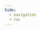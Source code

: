 ```yaml
---
hide:
  - navigation
  - toc
---
```


<!DOCTYPE html>
<html>
<head>
    <title>FusionReactor Journey Steps</title>
    <style>
        .fr-journey-container {
            max-width: 1200px;
            margin: 0 auto;
            padding: 40px 20px;
            font-family: Roboto
        }

        .fr-journey-title {
            text-align: center;
            color: #4a5568s;
            margin-bottom: 50px;
            font-size: 2.5em;
            font-weight: 800;
        }

        .fr-steps {
            display: flex;
            justify-content: space-between;
            flex-wrap: wrap;
            gap: 30px;
        }

        .fr-step {
            flex: 1;
            min-width: 250px;
            background: #53AFDA;
            border-radius: 10px;
            border: 2px solid white;
            padding: 25px;
            box-shadow: 0 4px 6px rgba(0, 0, 0, 0.1);
            display: flex;
            flex-direction: column;
            align-items: center;
            text-align: center;
            transition: transform 0.3s ease;
        }

        .fr-step:hover {
            transform: translateY(-5px);
        }

        .fr-step-number {
            width: 40px;
            height: 40px;
            background: #FFA500;
            color: white;
            border-radius: 50%;
            display: flex;
            align-items: center;
            justify-content: center;
            font-size: 1.2em;
            font-weight: bold;
            margin-bottom: 15px;
        }

        .fr-step-title {
            font-weight: bold;
            margin-bottom: 1.0rem;
            font-size: 1.15rem;
            color: white;
        }

        .fr-step-description {
            font-size: 0.7rem;
            margin-bottom: 1.0rem;
            flex-grow: 1;
            color: #343942; /* Lighter color for description */
        }

        .fr-step-action {
            width: 100%;
        }

        .fr-btn {
            display: inline-block;
            padding: 0.4rem 1rem;
            background-color: #343942; /* Match the card background */
            color: #343942; /* Light blue text color */
            text-decoration: none;
            border: 2px solid white; /* Light blue border */
            border-radius: 5px;
            font-size: 0.7rem;
            transition: background-color 0.3s, color 0.3s;
        }

        .fr-btn:hover {
            background: white;
        }

        @media (max-width: 768px) {
            .fr-steps {
                flex-direction: column;
            }
            
            .fr-step {
                width: 100%;
            }
            
            .fr-journey-title {
                font-size: 2em;
            }
        }
    </style>
</head>
<body>
    <div class="fr-journey-container">
        <h1 class="fr-journey-title">Start your FusionReactor journey in 4 easy steps!</h1>
        <div class="fr-steps">
            <div class="fr-step">
                <div class="fr-step-number">1</div>
                <div class="fr-step-title">Create your account</div>
                <div class="fr-step-description">Don't have an account? Signing up is easy and only takes a few minutes.</div>
                <div class="fr-step-action">
                    <a href="https://app.fusionreactor.io/auth/login" class="fr-btn">Sign up here</a>
                </div>
            </div>
            <div class="fr-step">
                <div class="fr-step-number">2</div>
                <div class="fr-step-title">Install FusionReactor</div>
                <div class="fr-step-description">Dive into the UI and configure FusionReactor to monitor your stack.</div>
                <div class="fr-step-action">
                    <a href="/frdocs/Getting-started/install-fr/" class="fr-btn">Install FR</a>
                </div>
            </div>
            <div class="fr-step">
                <div class="fr-step-number">3</div>
                <div class="fr-step-title">Start your FR journey</div>
                <div class="fr-step-description">Familiarize yourself with our comprehensive monitoring platform.</div>
                <div class="fr-step-action">
                    <a href="/frdocs/Getting-started/intro-to-fr/" class="fr-btn">Get started</a>
                </div>
            </div>
            <div class="fr-step">
                <div class="fr-step-number">4</div>
                <div class="fr-step-title">Tutorials & walkthroughs</div>
                <div class="fr-step-description">Practical ways to use FusionReactor to solve everyday challenges.</div>
                <div class="fr-step-action">
                    <a href="/frdocs/Getting-started/Tutorials/know-the-ui/" class="fr-btn">Learn more</a>
                </div>
            </div>
        </div>
    </div>
</body>
</html>


### POPULAR DOCS

<div class="grid" markdown>

[Get to know the UI](/frdocs/Getting-started/Tutorials/know-the-ui/)
{ .card }

[Anomaly Detection](/frdocs/Data-insights/Features/Anomaly-Detection/ADoverview/)
{ .card }

[OpsPilot Hub](/frdocs/Data-insights/Features/OpsPilot/OpsPilot-Hub/overview/)
{ .card }
</div>

### MONITOR YOUR DATA

<div class="grid cards" markdown>

</div>


<div class="grid cards" markdown>

-   __Best Practices__


    ---


    Best setup for your environment


    [:octicons-arrow-right-24: Learn more](/frdocs/Best-Practices/Installation/installation-overview/)


-   __FusionReactor Agent__


    ---
    Monitor Java and CFML




    [:octicons-arrow-right-24: Learn more](/frdocs/Monitor-your-data/FR-Agent/agent-overview/)


-    __Observability Agent__


    ---


    Monitor your databases


    [:octicons-arrow-right-24: Learn more](/frdocs/Monitor-your-data/Observability-agent/overview/)


-    __OpenTelemetry__


    ---


    Monitor telemetry data


    [:octicons-arrow-right-24: Learn more](/frdocs/Monitor-your-data/OpenTelemetry/getting-started/)


-   __Kubernetes__


    ---


    Monitor your clusters


    [:octicons-arrow-right-24: Learn more](/frdocs/Monitor-your-data/Kubernetes-monitoring/overview/)


-   __Log Monitoring__


    ---


    Monitor your logs


    [:octicons-arrow-right-24: Learn more](/frdocs/Monitor-your-data/Log-monitoring/overview/)

</div>


### DATA INSIGHTS

<div class="grid" markdown>

[Alerting](/frdocs/Data-insights/Features/alerting/)
{ .card }

[Anomaly Detection](/frdocs/Data-insights/Features/Anomaly-Detection/ADoverview/)
{ .card }

[Applications](/frdocs/Data-insights/Features/applications/)
{ .card }

[Crash Protection](frdocs/Data-insights/Features/Crash-protection/Crash-Protection/)
{ .card }

[Dashboards](/frdocs/Data-insights/Features/dashboards/#log-dashboards)
{ .card }

[Debugger](/frdocs/Data-insights/Features/Debugger/Overview/)
{ .card }

[Deep](#)
{ .card }

[Enterprise Dashboard](/frdocs/Data-insights/Features/Enterprise-Dashboard/Enterprise-Dashboard/)
{ .card }

[Explore](/frdocs/Data-insights/Features/explore/)
{ .card }

[Historic Data](/frdocs/Data-insights/Features/timepicker/)
{ .card }

[JDBC](/frdocs/Data-insights/Features/JDBC/Databases/)
{ .card }


[OpsPilot](/frdocs/Data-insights/Features/OpsPilot/AIoverview/)
{ .card }

[Profiler](/frdocs/Data-insights/Features/Profiler/Profiler/)
{ .card }

[Servers](/frdocs/Data-insights/Features/servers/)
{ .card }


</div>



### LATEST UPDATES

<div class="grid" markdown>

[What's New](/frdocs/Latest-updates/WhatsNew/)
{ .card }

[Releases](/frdocs/Latest-updates/Releases/)
{ .card }


</div>

### ADMIN & DATA

<div class="grid" markdown>

[Account & user management](/frdocs/Admin-and-data/Account/Cloud/users/)
{ .card }

[Billing](/frdocs/Admin-and-data/Billing/Cloud/overview/)
{ .card }


[Data limits](/frdocs/Admin-and-data/Limits/)
{ .card }

[Licensing](/frdocs/Admin-and-data/Licensing/Licensing/)
{ .card }


[Security](/frdocs/Admin-and-data/security/)
{ .card }

[Terms of Service](/frdocs/Admin-and-data/tos/)
{ .card }

[Third party licenses](/frdocs/Admin-and-data/Third-Party-Licenses/licenses/)
{ .card }


</div>
